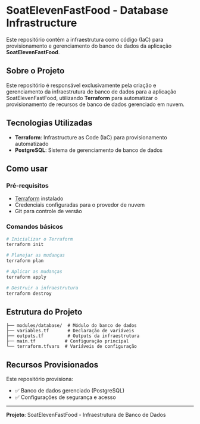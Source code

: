 # SoatElevenFastFood - Database Infrastructure

Este repositório contém a infraestrutura como código (IaC) para provisionamento e gerenciamento do banco de dados da aplicação **SoatElevenFastFood**.

## Sobre o Projeto

Este repositório é responsável exclusivamente pela criação e gerenciamento da infraestrutura de banco de dados para a aplicação SoatElevenFastFood, utilizando **Terraform** para automatizar o provisionamento de recursos de banco de dados gerenciado em nuvem.

## Tecnologias Utilizadas

- **Terraform**: Infrastructure as Code (IaC) para provisionamento automatizado
- **PostgreSQL**: Sistema de gerenciamento de banco de dados

## Como usar

### Pré-requisitos
- [Terraform](https://www.terraform.io/downloads.html) instalado
- Credenciais configuradas para o provedor de nuvem
- Git para controle de versão

### Comandos básicos
```bash
# Inicializar o Terraform
terraform init

# Planejar as mudanças
terraform plan

# Aplicar as mudanças
terraform apply

# Destruir a infraestrutura
terraform destroy
```

## Estrutura do Projeto

```
├── modules/database/  # Módulo do banco de dados
├── variables.tf       # Declaração de variáveis
├── outputs.tf         # Outputs da infraestrutura
├── main.tf           # Configuração principal
└── terraform.tfvars  # Variáveis de configuração
```

## Recursos Provisionados

Este repositório provisiona:
- ✅ Banco de dados gerenciado (PostgreSQL)
- ✅ Configurações de segurança e acesso

---

**Projeto**: SoatElevenFastFood - Infraestrutura de Banco de Dados
